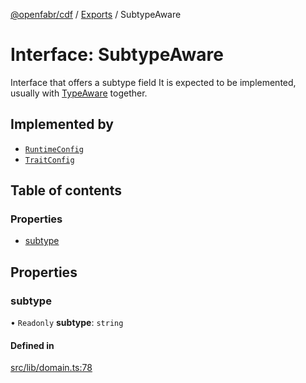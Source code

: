 [@openfabr/cdf](../README.md) / [Exports](../modules.md) / SubtypeAware

# Interface: SubtypeAware

Interface that offers a subtype field
It is expected to be implemented, usually with [TypeAware](TypeAware.md) together.

## Implemented by

- [`RuntimeConfig`](../classes/RuntimeConfig.md)
- [`TraitConfig`](../classes/TraitConfig.md)

## Table of contents

### Properties

- [subtype](SubtypeAware.md#subtype)

## Properties

### subtype

• `Readonly` **subtype**: `string`

#### Defined in

[src/lib/domain.ts:78](https://github.com/openfabr/cdf/blob/ea0e7b7/core/typescript/src/lib/domain.ts#L78)
